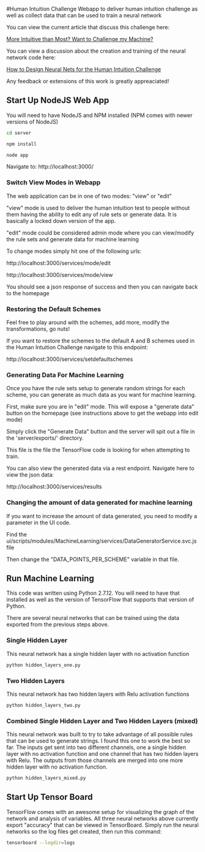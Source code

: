 #Human Intuition Challenge
Webapp to deliver human intuition challenge as well as collect data that can be used to train a neural network

You can view the current article that discuss this challenge here:

[More Intuitive than Most? Want to Challenge my Machine?](https://medium.com/p/82c3faed97da)

You can view a discussion about the creation and training of the neural network code here:

[How to Design Neural Nets for the Human Intuition Challenge](https://medium.com/p/c380ce5c595c)

Any feedback or extensions of this work is greatly appreaciated!


## Start Up NodeJS Web App

You will need to have NodeJS and NPM installed (NPM comes with newer versions of NodeJS)

```bash
cd server
```

```bash
npm install
```

```bash
node app
```

Navigate to: http://localhost:3000/


### Switch View Modes in Webapp

The web application can be in one of two modes: "view" or "edit"

"view" mode is used to deliver the human intuition test to people without them having the ability to edit any of rule sets or generate data. It is basically a locked down version of the app.

"edit" mode could be considered admin mode where you can view/modify the rule sets and generate data for machine learning

To change modes simply hit one of the following urls:

http://localhost:3000/services/mode/edit

http://localhost:3000/services/mode/view

You should see a json response of success and then you can navigate back to the homepage


### Restoring the Default Schemes

Feel free to play around with the schemes, add more, modify the transformations, go nuts!

If you want to restore the schemes to the default A and B schemes used in the Human Intuition Challenge navigate to this endpoint:

http://localhost:3000/services/setdefaultschemes


### Generating Data For Machine Learning

Once you have the rule sets setup to generate random strings for each scheme, you can generate as much data as you want for machine learning.

First, make sure you are in "edit" mode. This will expose a "generate data" button on the homepage (see instructions above to get the webapp into edit mode)

Simply click the "Generate Data" button and the server will spit out a file in the 'server/exports/' directory.

This file is the file the TensorFlow code is looking for when attempting to train.

You can also view the generated data via a rest endpoint. Navigate here to view the json data:

http://localhost:3000/services/results


### Changing the amount of data generated for machine learning

If you want to increase the amount of data generated, you need to modify a parameter in the UI code.

Find the ui/scripts/modules/MachineLearning/services/DataGeneratorService.svc.js file

Then change the "DATA_POINTS_PER_SCHEME" variable in that file.


## Run Machine Learning

This code was written using Python 2.7.12. You will need to have that installed as well as the version of TensorFlow that supports that version of Python.

There are several neural networks that can be trained using the data exported from the previous steps above.

### Single Hidden Layer

This neural network has a single hidden layer with no activation function

```bash
python hidden_layers_one.py
```

### Two Hidden Layers

This neural network has two hidden layers with Relu activation functions

```bash
python hidden_layers_two.py
```

### Combined Single Hidden Layer and Two Hidden Layers (mixed)

This neural network was built to try to take advantage of all possible rules that can be used to generate strings. I found this one to work the best so far. The inputs get sent into two different channels, one a single hidden layer with no activation function and one channel that has two hidden layers with Relu. The outputs from those channels are merged into one more hidden layer with no activation function.

```bash
python hidden_layers_mixed.py
```


## Start Up Tensor Board

TensorFlow comes with an awesome setup for visualizing the graph of the network and analysis of variables. All three neural networks above currently export "accuracy" that can be viewed in TensorBoard. Simply run the neural networks so the log files get created, then run this command:

```bash
tensorboard --logdir=logs
```



